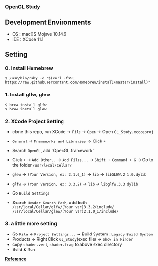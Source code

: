 ### OpenGL Study  

## Development Environments  
- OS : macOS Mojave 10.14.6     
- IDE : XCode 11.1  

## Setting  
### 0. Install Homebrew  
`$ /usr/bin/ruby -e "$(curl -fsSL https://raw.githubusercontent.com/Homebrew/install/master/install)"`

### 1. Install glfw, glew
`$ brew install glfw`    
`$ brew install glew`

### 2. XCode Project Setting

  - clone this repo, run XCode -> `File` -> `Open` -> Open `GL_Study.xcodeproj`  
  - `General` -> `Frameworks and Libraries` -> Click `+`  
  - Search `OpenGL`, add `OpenGL.framework'  
  - Click `+` -> `Add Other..` -> `Add Files...` -> `Shift + Command + G` -> Go to the folder `/usr/local/Cellar/`  
  - `glew` -> `(Your Version, ex: 2.1.0_1)` -> `lib` -> `libGLEW.2.1.0.dylib` 
  - `glfw` -> `(Your Version, ex: 3.3.2)` -> `lib` -> `libglfw.3.3.dylib` 
  
  - Go `Build Settings`  
  - Search `Header Search Path`, add both   
  `/usr/local/Cellar/glfw/(Your ver)3.3.2/include/`  
  `/usr/local/Cellar/glew/(Your ver)2.1.0_1/include/`

### 3. a little more setting
  - Go `File` -> `Project Settings...` -> Build System : `Legacy Build System`  
  - Products -> Right Click `GL_Study`(exec file) -> `Show in Finder`  
  - copy `shader.vert`, `shader.frag` to above exec directory  
  - Build & Run  
  


[**Reference**](https://blog.naver.com/ross1573/221460518505)  

